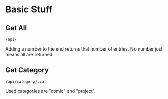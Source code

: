 # Basic Stuff

## Get All
```
/api/
```
Adding a number to the end returns that number of entries. No number just means all are returned.

## Get Category
```
/api/category/:cat
```
Used categories are "comic" and "project".